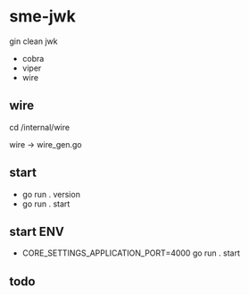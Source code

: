 # sme-jwk

gin clean jwk

- cobra
- viper
- wire

## wire

cd /internal/wire

wire -> wire_gen.go

## start

- go run . version
- go run . start

## start ENV

- CORE_SETTINGS_APPLICATION_PORT=4000 go run . start

## todo
